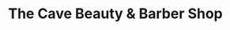---
title: "The Cave Beauty & Barber Shop"
url: /greenville/the-cave-beauty-und-barber-shop/
shop: Friseur
---